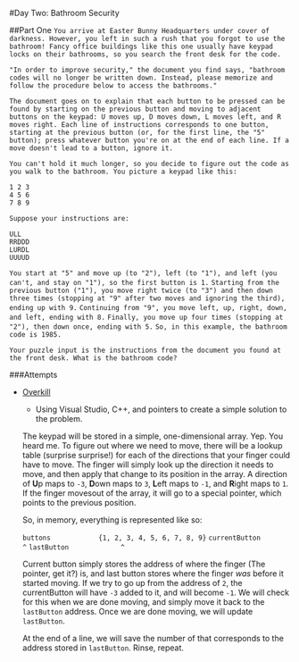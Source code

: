 #Day Two: Bathroom Security

##Part One
`You arrive at Easter Bunny Headquarters under cover of darkness. However, you left in such a rush that you forgot to use the bathroom! Fancy office buildings like this one usually have keypad locks on their bathrooms, so you search the front desk for the code.`

`"In order to improve security," the document you find says, "bathroom codes will no longer be written down. Instead, please memorize and follow the procedure below to access the bathrooms."`

`The document goes on to explain that each button to be pressed can be found by starting on the previous button and moving to adjacent buttons on the keypad: U moves up, D moves down, L moves left, and R moves right. Each line of instructions corresponds to one button, starting at the previous button (or, for the first line, the "5" button); press whatever button you're on at the end of each line. If a move doesn't lead to a button, ignore it.`

`You can't hold it much longer, so you decide to figure out the code as you walk to the bathroom. You picture a keypad like this:`

    1 2 3
    4 5 6
    7 8 9

`Suppose your instructions are:`

    ULL
    RRDDD
    LURDL
    UUUUD

`You start at "5" and move up (to "2"), left (to "1"), and left (you can't, and stay on "1"), so the first button is 1.`
`Starting from the previous button ("1"), you move right twice (to "3") and then down three times (stopping at "9" after two moves and ignoring the third), ending up with 9.`
`Continuing from "9", you move left, up, right, down, and left, ending with 8.`
`Finally, you move up four times (stopping at "2"), then down once, ending with 5.`
`So, in this example, the bathroom code is 1985.`

`Your puzzle input is the instructions from the document you found at the front desk. What is the bathroom code?`

###Attempts
* [Overkill](DayThree)
    * Using Visual Studio, C++, and pointers to create a simple solution to the problem.

    The keypad will be stored in a simple, one-dimensional array. Yep. You heard me. To figure out where we need to move, there will be a lookup table (surprise surprise!) for each of the directions that your finger could have to move. The finger will simply look up the direction it needs to move, and then apply that change to its position in the array. A direction of **U**p maps to `-3`, **D**own maps to `3`, **L**eft maps to `-1`, and **R**ight maps to `1`. If the finger movesout of the array, it will go to a special pointer, which points to the previous position.

    So, in memory, everything is represented like so:

    `buttons            {1, 2, 3, 4, 5, 6, 7, 8, 9}`
    `currentButton          ^`
    `lastButton             ^`

    Current button simply stores the address of where the finger (The pointer, get it?) is, and last button stores where the finger _was_ before it started moving. If we try to go up from the address of `2`, the currentButton will have `-3` added to it, and will become `-1`. We will check for this when we are done moving, and simply move it back to the `lastButton` address. Once we are done moving, we will update `lastButton`.

    At the end of a line, we will save the number of that corresponds to the address stored in `lastButton`. Rinse, repeat. 
